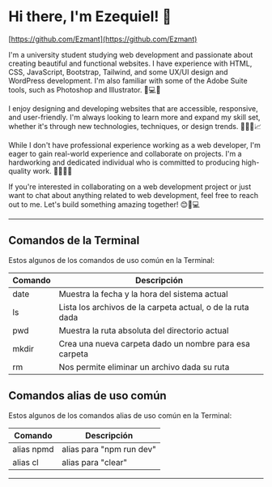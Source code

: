 # Hi there, I'm Ezequiel! 👋
[https://github.com/Ezmant](https://github.com/Ezmant)


I'm a university student studying web development and passionate about creating beautiful and functional websites. I have experience with HTML, CSS, JavaScript, Bootstrap, Tailwind, and some UX/UI design and WordPress development. I'm also familiar with some of the Adobe Suite tools, such as Photoshop and Illustrator. 🚀💻🎨

I enjoy designing and developing websites that are accessible, responsive, and user-friendly. I'm always looking to learn more and expand my skill set, whether it's through new technologies, techniques, or design trends. 🌟👨‍💻📈

While I don't have professional experience working as a web developer, I'm eager to gain real-world experience and collaborate on projects. I'm a hardworking and dedicated individual who is committed to producing high-quality work. 💪🏼👍🏼

If you're interested in collaborating on a web development project or just want to chat about anything related to web development, feel free to reach out to me. Let's build something amazing together! 😊🚀💻

---

## Comandos de la Terminal

Estos algunos de los comandos de uso común en la Terminal:

| Comando | Descripción |
| ------ | ------ |
| date | Muestra la fecha y la hora del sistema actual |
| ls | Lista los archivos de la carpeta actual, o de la ruta dada |
| pwd | Muestra la ruta absoluta del directorio actual |
| mkdir | Crea una nueva carpeta dado un nombre para esa carpeta |
| rm | Nos permite eliminar un archivo dada su ruta |

## Comandos alias de uso común

Estos algunos de los comandos alias de uso común en la Terminal:

| Comando | Descripción |
| ------ | ------ |
| alias npmd | alias para "npm run dev" |
| alias cl | alias para "clear" |


---